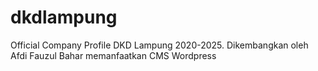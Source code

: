 # dkdlampung
 Official Company Profile DKD Lampung 2020-2025. Dikembangkan oleh Afdi Fauzul Bahar memanfaatkan CMS Wordpress
